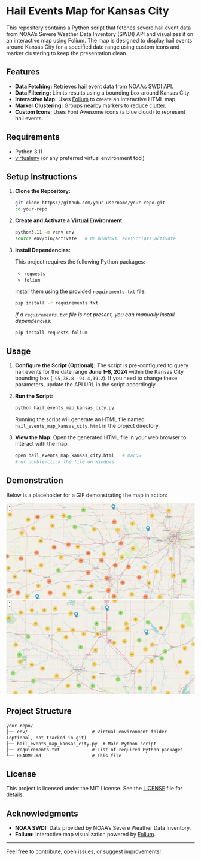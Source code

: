 # Hail Events Map for Kansas City

This repository contains a Python script that fetches severe hail event data from NOAA’s Severe Weather Data Inventory (SWDI) API and visualizes it on an interactive map using Folium. The map is designed to display hail events around Kansas City for a specified date range using custom icons and marker clustering to keep the presentation clean.

## Features

- **Data Fetching:** Retrieves hail event data from NOAA’s SWDI API.
- **Data Filtering:** Limits results using a bounding box around Kansas City.
- **Interactive Map:** Uses [Folium](https://python-visualization.github.io/folium/) to create an interactive HTML map.
- **Marker Clustering:** Groups nearby markers to reduce clutter.
- **Custom Icons:** Uses Font Awesome icons (a blue cloud) to represent hail events.

## Requirements

- Python 3.11
- [virtualenv](https://docs.python.org/3/library/venv.html) (or any preferred virtual environment tool)

## Setup Instructions

1. **Clone the Repository:**

   ```bash
   git clone https://github.com/your-username/your-repo.git
   cd your-repo
   ```

2. **Create and Activate a Virtual Environment:**

   ```bash
   python3.11 -m venv env
   source env/bin/activate   # On Windows: env\Scripts\activate
   ```

3. **Install Dependencies:**

   This project requires the following Python packages:

   - `requests`
   - `folium`

   Install them using the provided `requirements.txt` file:

   ```bash
   pip install -r requirements.txt
   ```

   _If a `requirements.txt` file is not present, you can manually install dependencies:_

   ```bash
   pip install requests folium
   ```

## Usage

1. **Configure the Script (Optional):**
   The script is pre-configured to query hail events for the date range **June 1–8, 2024** within the Kansas City bounding box (`-95,38.8,-94.4,39.2`). If you need to change these parameters, update the API URL in the script accordingly.

2. **Run the Script:**

   ```bash
   python hail_events_map_kansas_city.py
   ```

   Running the script will generate an HTML file named `hail_events_map_kansas_city.html` in the project directory.

3. **View the Map:**
   Open the generated HTML file in your web browser to interact with the map:

   ```bash
   open hail_events_map_kansas_city.html   # macOS
   # or double-click the file on Windows
   ```

## Demonstration

Below is a placeholder for a GIF demonstrating the map in action:

![Image 1](./image1.png)
![Image 2](./image2.png)

## Project Structure

```
your-repo/
├── env/                        # Virtual environment folder (optional, not tracked in git)
├── hail_events_map_kansas_city.py  # Main Python script
├── requirements.txt            # List of required Python packages
└── README.md                   # This file
```

## License

This project is licensed under the MIT License. See the [LICENSE](LICENSE) file for details.

## Acknowledgments

- **NOAA SWDI:** Data provided by NOAA’s Severe Weather Data Inventory.
- **Folium:** Interactive map visualization powered by [Folium](https://python-visualization.github.io/folium/).

---

Feel free to contribute, open issues, or suggest improvements!
